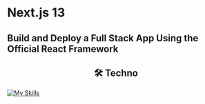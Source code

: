 # Next.js 13 
## Build and Deploy a Full Stack App Using the Official React Framework


<div align="center">
 <h2>🛠️ Techno</h2>
 </div>
 
[![My Skills](https://skillicons.dev/icons?i=ts,mongodb,next)](https://skillicons.dev)